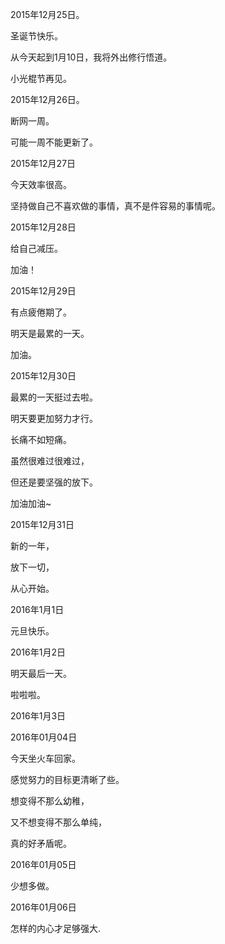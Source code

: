 2015年12月25日。

圣诞节快乐。

从今天起到1月10日，我将外出修行悟道。

小光棍节再见。

2015年12月26日。

断网一周。

可能一周不能更新了。

2015年12月27日

今天效率很高。

坚持做自己不喜欢做的事情，真不是件容易的事情呢。

2015年12月28日

给自己减压。

加油！

2015年12月29日

有点疲倦期了。

明天是最累的一天。

加油。

2015年12月30日

最累的一天挺过去啦。

明天要更加努力才行。

长痛不如短痛。

虽然很难过很难过，

但还是要坚强的放下。

加油加油~

2015年12月31日

新的一年，

放下一切，

从心开始。

2016年1月1日

元旦快乐。

2016年1月2日

明天最后一天。

啦啦啦。

2016年1月3日

2016年01月04日

今天坐火车回家。

感觉努力的目标更清晰了些。

想变得不那么幼稚，

又不想变得不那么单纯，

真的好矛盾呢。

2016年01月05日

少想多做。

2016年01月06日

怎样的内心才足够强大.
